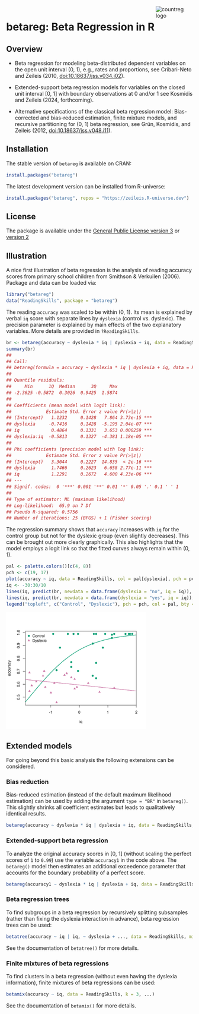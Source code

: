 

<!-- README.md is generated from README.qmd via: quarto render README.qmd --to gfm -->

<img src="https://topmodels.R-Forge.R-project.org/betareg/betareg.png" align="right" alt="countreg logo" width="100" />

# betareg: Beta Regression in R

## Overview

-   Beta regression for modeling beta-distributed dependent variables on
    the open unit interval (0, 1), e.g., rates and proportions, see
    Cribari-Neto and Zeileis (2010,
    [doi:10.18637/jss.v034.i02](https://doi.org/10.18637/jss.v034.i02)).

-   Extended-support beta regression models for variables on the closed
    unit interval \[0, 1\] with boundary observations at 0 and/or 1 see
    Kosmidis and Zeileis (2024, forthcoming).

-   Alternative specifications of the classical beta regression model:
    Bias-corrected and bias-reduced estimation, finite mixture models,
    and recursive partitioning for (0, 1) beta regression, see Grün,
    Kosmidis, and Zeileis (2012,
    [doi:10.18637/jss.v048.i11](https://doi.org/10.18637/jss.v048.i11)).

## Installation

The stable version of `betareg` is available on CRAN:

``` r
install.packages("betareg")
```

The latest development version can be installed from R-universe:

``` r
install.packages("betareg", repos = "https://zeileis.R-universe.dev")
```

## License

The package is available under the [General Public License version
3](https://www.gnu.org/licenses/gpl-3.0.html) or [version
2](https://www.gnu.org/licenses/old-licenses/gpl-2.0.html)

## Illustration

A nice first illustration of beta regression is the analysis of reading
accuracy scores from primary school children from Smithson & Verkuilen
(2006). Package and data can be loaded via:

``` r
library("betareg")
data("ReadingSkills", package = "betareg")
```

The reading `accuracy` was scaled to be within (0, 1). Its mean is
explained by verbal `iq` score with separate lines by `dyslexia`
(control vs. dyslexic). The precision parameter is explained by main
effects of the two explanatory variables. More details are provided in
`?ReadingSkills`.

``` r
br <- betareg(accuracy ~ dyslexia * iq | dyslexia + iq, data = ReadingSkills)
summary(br)
## 
## Call:
## betareg(formula = accuracy ~ dyslexia * iq | dyslexia + iq, data = ReadingSkills)
## 
## Quantile residuals:
##     Min      1Q  Median      3Q     Max 
## -2.3625 -0.5872  0.3026  0.9425  1.5874 
## 
## Coefficients (mean model with logit link):
##             Estimate Std. Error z value Pr(>|z|)    
## (Intercept)   1.1232     0.1428   7.864 3.73e-15 ***
## dyslexia     -0.7416     0.1428  -5.195 2.04e-07 ***
## iq            0.4864     0.1331   3.653 0.000259 ***
## dyslexia:iq  -0.5813     0.1327  -4.381 1.18e-05 ***
## 
## Phi coefficients (precision model with log link):
##             Estimate Std. Error z value Pr(>|z|)    
## (Intercept)   3.3044     0.2227  14.835  < 2e-16 ***
## dyslexia      1.7466     0.2623   6.658 2.77e-11 ***
## iq            1.2291     0.2672   4.600 4.23e-06 ***
## ---
## Signif. codes:  0 '***' 0.001 '**' 0.01 '*' 0.05 '.' 0.1 ' ' 1 
## 
## Type of estimator: ML (maximum likelihood)
## Log-likelihood:  65.9 on 7 Df
## Pseudo R-squared: 0.5756
## Number of iterations: 25 (BFGS) + 1 (Fisher scoring)
```

The regression summary shows that `accuracy` increases with `iq` for the
control group but not for the dyslexic group (even slightly decreases).
This can be brought out more clearly graphically. This also highlights
that the model employs a logit link so that the fitted curves always
remain within (0, 1).

``` r
pal <- palette.colors()[c(4, 8)]
pch <- c(19, 17)
plot(accuracy ~ iq, data = ReadingSkills, col = pal[dyslexia], pch = pch[dyslexia])
iq <- -30:30/10
lines(iq, predict(br, newdata = data.frame(dyslexia = "no", iq = iq)), col = pal[1], lwd = 2)
lines(iq, predict(br, newdata = data.frame(dyslexia = "yes", iq = iq)), col = pal[2], lwd = 2)
legend("topleft", c("Control", "Dyslexic"), pch = pch, col = pal, bty = "n")
```

<img src="man/figures/README-plot-1.png" style="width:75.0%" />

## Extended models

For going beyond this basic analysis the following extensions can be
considered.

### Bias reduction

Bias-reduced estimation (instead of the default maximum likelihood
estimation) can be used by adding the argument `type = "BR"` in
`betareg()`. This slightly shrinks all coefficient estimates but leads
to qualitatively identical results.

``` r
betareg(accuracy ~ dyslexia * iq | dyslexia + iq, data = ReadingSkills, type = "BR")
```

### Extended-support beta regression

To analyze the original accuracy scores in \[0, 1\] (without scaling the
perfect scores of `1` to `0.99`) use the variable `accuracy1` in the
code above. The `betareg()` model then estimates an additional
exceedence parameter that accounts for the boundary probability of a
perfect score.

``` r
betareg(accuracy1 ~ dyslexia * iq | dyslexia + iq, data = ReadingSkills)
```

### Beta regression trees

To find subgroups in a beta regression by recursively splitting
subsamples (rather than fixing the dyslexia interaction in advance),
beta regression trees can be used:

``` r
betatree(accuracy ~ iq | iq, ~ dyslexia + ..., data = ReadingSkills, minsize = 10)
```

See the documentation of `betatree()` for more details.

### Finite mixtures of beta regressions

To find clusters in a beta regression (without even having the dyslexia
information), finite mixtures of beta regressions can be used:

``` r
betamix(accuracy ~ iq, data = ReadingSkills, k = 3, ...)
```

See the documentation of `betamix()` for more details.
